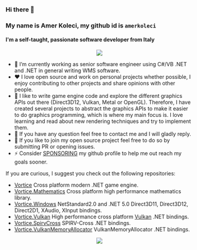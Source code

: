 ### Hi there 👋

### My name is Amer Koleci, my github id is `amerkoleci`

#### I'm a self-taught, passionate software developer from Italy

<p align="center">
    <img src="https://github-readme-stats.vercel.app/api?username=amerkoleci&show_icons=true&theme=dark"/>
</p>

- 🔭 I’m currently working as senior software engineer using C#/VB .NET and .NET in general writing WMS software.
- :heart: I love open source and work on personal projects whether possible, I enjoy contributing to other projects and share opinions with other people.
- :star2: I like to write game engine code and explore the different graphics APIs out there (Direct3D12, Vulkan, Metal or OpenGL). Therefore, I have created several projects to abstract the graphics APIs to make it easier to do graphics programming, which is where my main focus is. I love learning and read about new rendering techniques and try to implement them. 
- 💬 If you have any question feel free to contact me and I will gladly reply.
- 🤔 If you like to join my open source project feel free to do so by submitting PR or opening issues.
- ⚡ Consider [SPONSORING](https://github.com/sponsors/amerkoleci) my github profile to help me out reach my goals sooner.

If you are curious, I suggest you check out the following repositories:

- [Vortice](https://github.com/amerkoleci/vortice) Cross platform modern .NET game engine.
- [Vortice.Mathematics](https://github.com/amerkoleci/Vortice.Mathematics) Cross platform high performance mathematics library.
- [Vortice.Windows](https://github.com/amerkoleci/Vortice.Windows) NetStandard2.0 and .NET 5.0 Direct3D11, Direct3D12, Direct2D1, XAudio, XInput bindings.
- [Vortice.Vulkan](https://github.com/amerkoleci/Vortice.Vulkan) High performance cross platform [Vulkan](https://www.khronos.org/vulkan/) .NET bindings.
- [Vortice.SpirvCross](https://github.com/amerkoleci/Vortice.SpirvCross) SPIRV-Cross .NET bindings.
- [Vortice.VulkanMemoryAllocator](https://github.com/amerkoleci/Vortice.VulkanMemoryAllocator) VulkanMemoryAllocator .NET bindings.

<p align="center">
    <img src="https://github-readme-stats.vercel.app/api/top-langs/?username=amerkoleci&theme=dark&langs_count=10&layout=compact")
</p>
